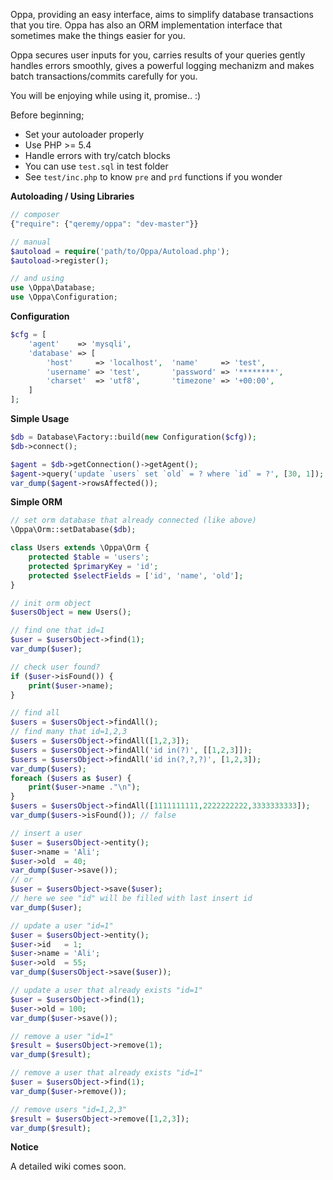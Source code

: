 Oppa, providing an easy interface, aims to simplify database transactions that you tire. Oppa has also an ORM implementation interface that sometimes make the things easier for you.

Oppa secures user inputs for you, carries results of your queries gently handles errors smoothly, gives a powerful logging mechanizm and makes batch transactions/commits carefully for you.

You will be enjoying while using it, promise.. :)

Before beginning;

- Set your autoloader properly
- Use PHP >= 5.4
- Handle errors with try/catch blocks
- You can use `test.sql` in test folder
- See `test/inc.php` to know `pre` and `prd` functions if you wonder

**Autoloading / Using Libraries**

```php
// composer
{"require": {"qeremy/oppa": "dev-master"}}

// manual
$autoload = require('path/to/Oppa/Autoload.php');
$autoload->register();

// and using
use \Oppa\Database;
use \Oppa\Configuration;
```

**Configuration**

```php
$cfg = [
    'agent'    => 'mysqli',
    'database' => [
        'host'     => 'localhost',  'name'     => 'test',
        'username' => 'test',       'password' => '********',
        'charset'  => 'utf8',       'timezone' => '+00:00',
    ]
];
```

**Simple Usage**

```php
$db = Database\Factory::build(new Configuration($cfg));
$db->connect();

$agent = $db->getConnection()->getAgent();
$agent->query('update `users` set `old` = ? where `id` = ?', [30, 1]);
var_dump($agent->rowsAffected());
```

**Simple ORM**

```php
// set orm database that already connected (like above)
\Oppa\Orm::setDatabase($db);

class Users extends \Oppa\Orm {
    protected $table = 'users';
    protected $primaryKey = 'id';
    protected $selectFields = ['id', 'name', 'old'];
}

// init orm object
$usersObject = new Users();

// find one that id=1
$user = $usersObject->find(1);
var_dump($user);

// check user found?
if ($user->isFound()) {
    print($user->name);
}

// find all
$users = $usersObject->findAll();
// find many that id=1,2,3
$users = $usersObject->findAll([1,2,3]);
$users = $usersObject->findAll('id in(?)', [[1,2,3]]);
$users = $usersObject->findAll('id in(?,?,?)', [1,2,3]);
var_dump($users);
foreach ($users as $user) {
    print($user->name ."\n");
}
$users = $usersObject->findAll([1111111111,2222222222,3333333333]);
var_dump($users->isFound()); // false

// insert a user
$user = $usersObject->entity();
$user->name = 'Ali';
$user->old  = 40;
var_dump($user->save());
// or
$user = $usersObject->save($user);
// here we see "id" will be filled with last insert id
var_dump($user);

// update a user "id=1"
$user = $usersObject->entity();
$user->id   = 1;
$user->name = 'Ali';
$user->old  = 55;
var_dump($usersObject->save($user));

// update a user that already exists "id=1"
$user = $usersObject->find(1);
$user->old = 100;
var_dump($user->save());

// remove a user "id=1"
$result = $usersObject->remove(1);
var_dump($result);

// remove a user that already exists "id=1"
$user = $usersObject->find(1);
var_dump($user->remove());

// remove users "id=1,2,3"
$result = $usersObject->remove([1,2,3]);
var_dump($result);
```

**Notice**

A detailed wiki comes soon.
